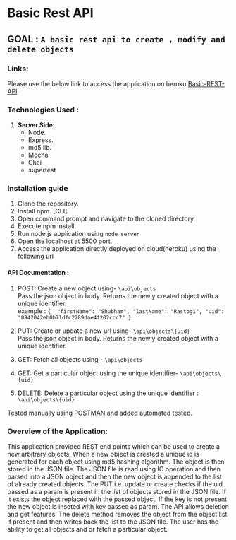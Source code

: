 # Basic Rest API

## GOAL : ``A basic rest api to create , modify and delete objects`` 

### Links:
Please use the below link to access the application on heroku
[Basic-REST-API](https://basic-rest-api-exercise.herokuapp.com/)

### Technologies Used :

 1. **Server Side:**
    * Node.
    * Express.
    * md5 lib.
    * Mocha
    * Chai
    * supertest
   
### Installation guide

1. Clone the repository.
2. Install npm. [CLI]
3. Open command prompt and navigate to the cloned directory.
4. Execute npm install.
7. Run node.js application using ``node server``
8. Open the localhost at 5500 port.
9. Access the application directly deployed on cloud(heroku) using the following url 


#### API Documentation :


1. POST:
Create a new object using- ``\api\objects``  <br>
Pass the json object in body. Returns the newly created object with a unique identifier. <br>
example :  ```{ 
                "firstName": "Shubham",
                "lastName": "Rastogi",
                "uid": "8942042eb0b71dfc2289dae4f202ccc7"
             }```

2. PUT:
Create or update a new url using- ``\api\objects\{uid}``  <br>
Pass the json object in body. Returns the newly created object with a unique identifier. <br>

3. GET:
Fetch all objects using - ``\api\objects``  <br>


4. GET:
Get a particular object using the unique identifier- ``\api\objects\{uid}`` 

4. DELETE:
Delete a particular object using the unique identifier : ``\api\objects\{uid}`` 

Tested manually using POSTMAN and added automated tested.

### Overview of the  Application:

This application provided REST end points which can be used to create a new arbitrary objects. 
When a new object is created a unique id is generated for each object using md5 hashing algorithm. The object is then stored in the JSON file. The JSON file is read using IO operation and then parsed into a JSON object and then the new object is appended to the list of already created objects.
The PUT i.e. update or create checks if the uid passed as a param is present in the list of objects stored in the JSON file. If it exists the object replaced with the passed object. If the key is not present the new object is inseted with key passed as param.
The API allows deletion and get features. The delete method removes the object from the object list if present and then writes back the list to the JSON file. The user has the ability to get all objects and or fetch a particular object.



